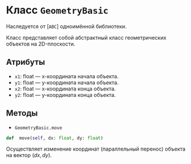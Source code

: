 # Класс `GeometryBasic`

Наследуется от [`ABC`] одноимённой библиотеки.

Класс представляет собой абстрактный класс геометрических объектов на 2D-плоскости.


## Атрибуты

- `x1`: float — x-координата начала объекта.
- `y1`: float — y-координата начала объекта.
- `x2`: float — x-координата конца объекта.
- `y2`: float — y-координата конца объекта.

## Методы

- `GeometryBasic.move`

```Python
def  move(self, dx: float, dy: float)
```

Осуществляет изменение координат (параллельный перенос) объекта на вектор $(dx, dy)$.
